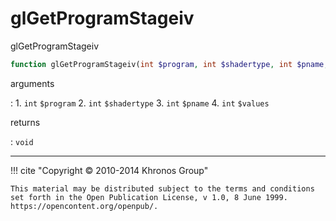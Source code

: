 # glGetProgramStageiv
glGetProgramStageiv

```php
function glGetProgramStageiv(int $program, int $shadertype, int $pname, int &$values) : void
```

arguments

:    1. `int` `$program` 
    2. `int` `$shadertype` 
    3. `int` `$pname` 
    4. `int` `$values` 

returns

:    `void` 

---
     

!!! cite "Copyright © 2010-2014 Khronos Group"

    This material may be distributed subject to the terms and conditions set forth in the Open Publication License, v 1.0, 8 June 1999. https://opencontent.org/openpub/.